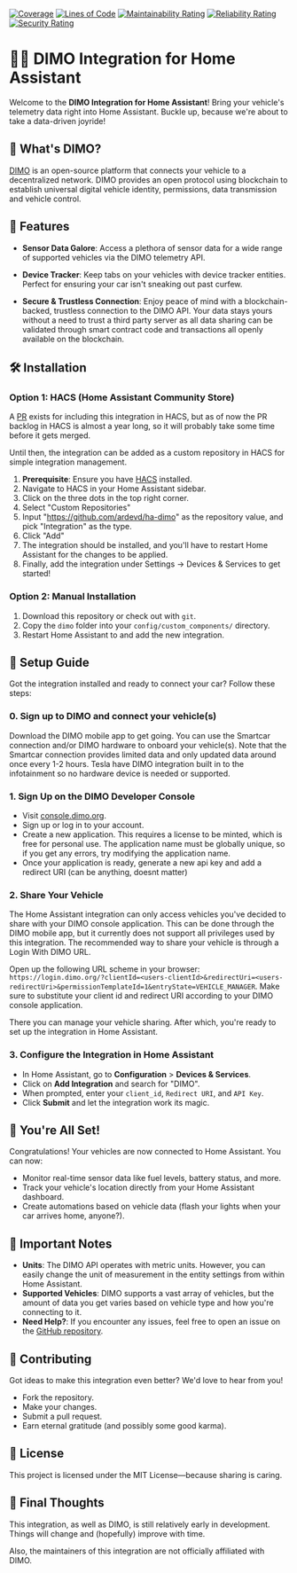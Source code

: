 [![Coverage](https://sonarqube.redbird.no/api/project_badges/measure?project=ha-dimo&metric=coverage&token=sqb_643a3d992a975c231854c306cf2a3cdcb1a66f53)](https://sonarqube.redbird.no/dashboard?id=ha-dimo)
[![Lines of Code](https://sonarqube.redbird.no/api/project_badges/measure?project=ha-dimo&metric=ncloc&token=sqb_643a3d992a975c231854c306cf2a3cdcb1a66f53)](https://sonarqube.redbird.no/dashboard?id=ha-dimo)
[![Maintainability Rating](https://sonarqube.redbird.no/api/project_badges/measure?project=ha-dimo&metric=software_quality_maintainability_rating&token=sqb_643a3d992a975c231854c306cf2a3cdcb1a66f53)](https://sonarqube.redbird.no/dashboard?id=ha-dimo)
[![Reliability Rating](https://sonarqube.redbird.no/api/project_badges/measure?project=ha-dimo&metric=software_quality_reliability_rating&token=sqb_643a3d992a975c231854c306cf2a3cdcb1a66f53)](https://sonarqube.redbird.no/dashboard?id=ha-dimo)
[![Security Rating](https://sonarqube.redbird.no/api/project_badges/measure?project=ha-dimo&metric=software_quality_security_rating&token=sqb_643a3d992a975c231854c306cf2a3cdcb1a66f53)](https://sonarqube.redbird.no/dashboard?id=ha-dimo)

# 🚗🔌 DIMO Integration for Home Assistant

Welcome to the **DIMO Integration for Home Assistant**! Bring your vehicle's telemetry data right into Home Assistant. Buckle up, because we're about to take a data-driven joyride!

## 🧐 What's DIMO?

[DIMO](https://dimo.co) is an open-source platform that connects your vehicle to a decentralized network. DIMO provides an open protocol using blockchain to establish universal digital vehicle identity, permissions, data transmission and vehicle control.

## 🚀 Features

- **Sensor Data Galore**: Access a plethora of sensor data for a wide range of supported vehicles via the DIMO telemetry API.

- **Device Tracker**: Keep tabs on your vehicles with device tracker entities. Perfect for ensuring your car isn't sneaking out past curfew.

- **Secure & Trustless Connection**: Enjoy peace of mind with a blockchain-backed, trustless connection to the DIMO API. Your data stays yours without a need to trust a third party server as all data sharing can be validated through smart contract code and transactions all openly available on the blockchain.

## 🛠 Installation

### Option 1: HACS (Home Assistant Community Store)

A [PR](https://github.com/hacs/default/pull/2860) exists for including this integration in HACS, but as of now the PR backlog in HACS is almost a year long, so it will probably take some time before it gets merged.

Until then, the integration can be added as a custom repository in HACS for simple integration management.

1. **Prerequisite**: Ensure you have [HACS](https://hacs.xyz/) installed.
2. Navigate to HACS in your Home Assistant sidebar.
3. Click on the three dots in the top right corner. 
4. Select "Custom Repositories"
5. Input "https://github.com/ardevd/ha-dimo" as the repository value, and pick "Integration" as the type.
6. Click "Add"
7. The integration should be installed, and you'll have to restart Home Assistant for the changes to be applied.
8. Finally, add the integration under Settings -> Devices & Services to get started!

### Option 2: Manual Installation

1. Download this repository or check out with `git`. 
2. Copy the `dimo` folder into your `config/custom_components/` directory.
3. Restart Home Assistant to and add the new integration.

## 🔧 Setup Guide

Got the integration installed and ready to connect your car? Follow these steps:

### 0. Sign up to DIMO and connect your vehicle(s)
Download the DIMO mobile app to get going. You can use the Smartcar connection and/or DIMO hardware 
to onboard your vehicle(s). Note that the Smartcar connection provides limited data and only updated data around once every 1-2 hours. Tesla have DIMO integration built in to the infotainment so no hardware device is needed or supported.

### 1. Sign Up on the DIMO Developer Console

- Visit [console.dimo.org](https://console.dimo.org).
- Sign up or log in to your account.
- Create a new application. This requires a license to be minted, which is free for personal use. The application name must be globally unique, so if you get any errors, try modifying the application name.
- Once your application is ready, generate a new api key and add a redirect URI (can be anything, doesnt matter)

### 2. Share Your Vehicle

The Home Assistant integration can only access vehicles you've decided to share with your DIMO console application. This can be done through the DIMO mobile app, but it currently does not support all privileges used by this integration. The recommended way to share your vehicle is through a Login With DIMO URL.

Open up the following URL scheme in your browser: `https://login.dimo.org/?clientId=<users-clientId>&redirectUri=<users-redirectUri>&permissionTemplateId=1&entryState=VEHICLE_MANAGER`. Make sure to substitute your client id and redirect URI according to your DIMO console application.

There you can manage your vehicle sharing. After which, you're ready to set up the integration in Home Assistant.

### 3. Configure the Integration in Home Assistant

- In Home Assistant, go to **Configuration** > **Devices & Services**.
- Click on **Add Integration** and search for "DIMO".
- When prompted, enter your `client_id`, `Redirect URI`, and `API Key`.
- Click **Submit** and let the integration work its magic.

## 🎉 You're All Set!

Congratulations! Your vehicles are now connected to Home Assistant. You can now:

- Monitor real-time sensor data like fuel levels, battery status, and more.
- Track your vehicle's location directly from your Home Assistant dashboard.
- Create automations based on vehicle data (flash your lights when your car arrives home, anyone?).

## 📝 Important Notes
- **Units**: The DIMO API operates with metric units. However, you can easily change the unit of measurement in the entity settings from within Home Assistant.
- **Supported Vehicles**: DIMO supports a vast array of vehicles, but the amount of data you get varies based on vehicle type and how you're connecting to it.
- **Need Help?**: If you encounter any issues, feel free to open an issue on the [GitHub repository](https://github.com/ardevd/ha-dimo).

## 🤝 Contributing

Got ideas to make this integration even better? We'd love to hear from you!

- Fork the repository.
- Make your changes.
- Submit a pull request.
- Earn eternal gratitude (and possibly some good karma).

## 📜 License

This project is licensed under the MIT License—because sharing is caring.

## 🚦 Final Thoughts

This integration, as well as DIMO, is still relatively early in development. Things will change and (hopefully) improve with time.

Also, the maintainers of this integration are not officially affiliated with DIMO.
